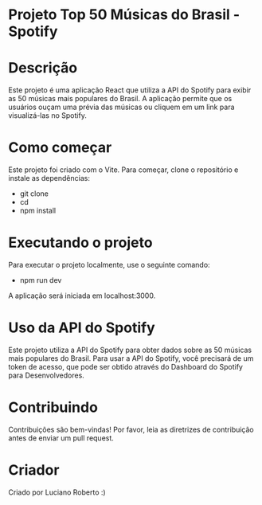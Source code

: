 # Projeto Top 50 Músicas do Brasil - Spotify

# Descrição

Este projeto é uma aplicação React que utiliza a API do Spotify para exibir as 50 músicas mais populares do Brasil. A aplicação permite que os usuários ouçam uma prévia das músicas ou cliquem em um link para visualizá-las no Spotify.

# Como começar

Este projeto foi criado com o Vite. Para começar, clone o repositório e instale as dependências:

- git clone <url-do-repositorio>
- cd <nome-do-repositorio>
- npm install

# Executando o projeto

Para executar o projeto localmente, use o seguinte comando:

- npm run dev

A aplicação será iniciada em localhost:3000.

# Uso da API do Spotify

Este projeto utiliza a API do Spotify para obter dados sobre as 50 músicas mais populares do Brasil. Para usar a API do Spotify, você precisará de um token de acesso, que pode ser obtido através do Dashboard do Spotify para Desenvolvedores.

# Contribuindo

Contribuições são bem-vindas! Por favor, leia as diretrizes de contribuição antes de enviar um pull request.

# Criador

Criado por Luciano Roberto :)
